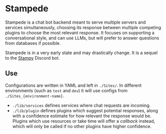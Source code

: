 # Stampede

Stampede is a chat bot backend meant to serve multiple servers and services simultaneously, choosing its response between multiple competing plugins to choose the most relevant response. It focuses on supporting a conversational style, and can use LLMs, but will prefer to answer questions from databases if possible.

Stampede is in a very early state and may drastically change. It is a sequel to the [Stampy](https://github.com/StampyAI/stampy) Discord bot.

## Use

Configurations are written in YAML and left in `./Sites/`. In different environments (such as `test` and `dev`) it will use configs from `./Sites_{environment-name}`.

- `./lib/services` defines services where chat requests are incoming.
- `./lib/plugin` defines plugins which suggest potential responses, along with a confidence estimate for how relevant the response would be. Plugins which use resources or take time will offer a *callback* instead, which will only be called if no other plugins have higher confidence.
